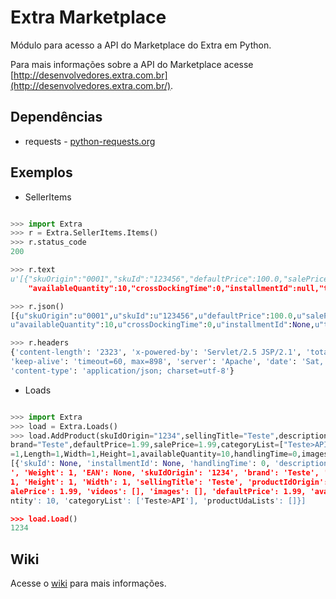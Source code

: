 Extra Marketplace
========================

Módulo para acesso a API do Marketplace do Extra em Python.

Para mais informações sobre a API do Marketplace acesse [http://desenvolvedores.extra.com.br](http://desenvolvedores.extra.com.br/).

## Dependências
- requests - [python-requests.org](http://docs.python-requests.org/en/latest/)

## Exemplos
- SellerItems
```python

>>> import Extra
>>> r = Extra.SellerItems.Items()
>>> r.status_code
200

>>> r.text
u'[{"skuOrigin":"0001","skuId":"123456","defaultPrice":100.0,"salePrice":89.0,
	"availableQuantity":10,"crossDockingTime":0,"installmentId":null,"totalQuantity":10}]'

>>> r.json()
[{u"skuOrigin":u"0001",u"skuId":u"123456",u"defaultPrice":100.0,u"salePrice":89.0,
u"availableQuantity":10,u"crossDockingTime":0,u"installmentId":None,u"totalQuantity":10}]

>>> r.headers
{'content-length': '2323', 'x-powered-by': 'Servlet/2.5 JSP/2.1', 'totalrows': '15',
'keep-alive': 'timeout=60, max=898', 'server': 'Apache', 'date': 'Sat, 02 Aug 2014 20:13:20 GMT',
'content-type': 'application/json; charset=utf-8'}
```

- Loads
```python

>>> import Extra
>>> load = Extra.Loads()
>>> load.AddProduct(skuIdOrigin="1234",sellingTitle="Teste",description="Teste",
brand="Teste",defaultPrice=1.99,salePrice=1.99,categoryList=["Teste>API"],Weight
=1,Length=1,Width=1,Height=1,availableQuantity=10,handlingTime=0,images=[])
[{'skuId': None, 'installmentId': None, 'handlingTime': 0, 'description': 'Teste
', 'Weight': 1, 'EAN': None, 'skuIdOrigin': '1234', 'brand': 'Teste', 'Length':
1, 'Height': 1, 'Width': 1, 'sellingTitle': 'Teste', 'productIdOrigin': None, 's
alePrice': 1.99, 'videos': [], 'images': [], 'defaultPrice': 1.99, 'availableQua
ntity': 10, 'categoryList': ['Teste>API'], 'productUdaLists': []}]

>>> load.Load()
1234
```

## Wiki

Acesse o [wiki](/fabiomatavelli/extra-marketplace-python/wiki) para mais informações.